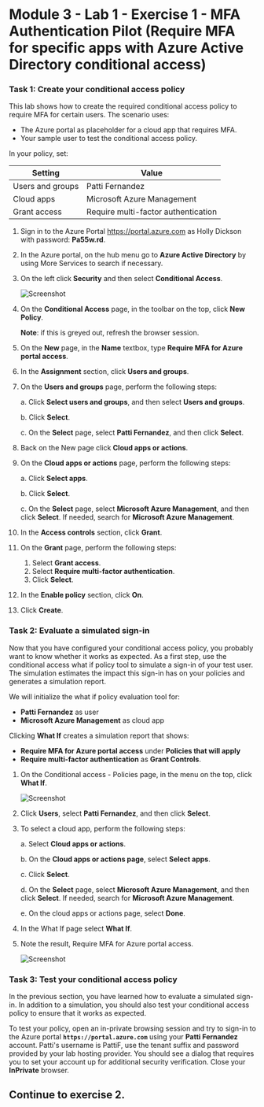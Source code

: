 # Module 3 - Lab 1 - Exercise 1 -  MFA Authentication Pilot (Require MFA for specific apps with Azure Active Directory conditional access)

### Task 1: Create your conditional access policy 


This lab shows how to create the required conditional access policy to require MFA for certain users. The scenario uses:

- The Azure portal as placeholder for a cloud app that requires MFA. 
- Your sample user to test the conditional access policy.  

In your policy, set:

|Setting |Value|
|---     | --- |
|Users and groups | Patti Fernandez |
|Cloud apps | Microsoft Azure Management |
|Grant access | Require multi-factor authentication |

 
1.  Sign in to the Azure Portal https://portal.azure.com as Holly Dickson with password: **Pa55w.rd**.

2.  In the Azure portal, on the hub menu go to **Azure Active Directory** by using More Services to search if necessary.

3. On the left click **Security** and then select **Conditional Access**.

     ![Screenshot](../Media/NewConditionalAccessScreen.png)
 
5.  On the **Conditional Access** page, in the toolbar on the top, click **New Policy**.

    **Note**: if this is greyed out, refresh the browser session.



6.  On the **New** page, in the **Name** textbox, type **Require MFA for Azure portal access**.



7.  In the **Assignment** section, click **Users and groups**.



8.  On the **Users and groups** page, perform the following steps:


    a. Click **Select users and groups**, and then select **Users and groups**.

    b. Click **Select**.

    c. On the **Select** page, select **Patti Fernandez**, and then click **Select**.


9.  Back on the New page click **Cloud apps or actions**.



10. On the **Cloud apps or actions** page, perform the following steps:



    a. Click **Select apps**.

    b. Click **Select**.

    c. On the **Select** page, select **Microsoft Azure Management**, and then click **Select**. If needed, search for **Microsoft Azure Management**.


11.  In the **Access controls** section, click **Grant**.


12.  On the **Grant** page, perform the following steps:
     1. Select **Grant access**.
     2.  Select **Require multi-factor authentication**.
     3.  Click **Select**.

13.  In the **Enable policy** section, click **On**.

14.  Click **Create**.


### Task 2: Evaluate a simulated sign-in


Now that you have configured your conditional access policy, you probably want to know whether it works as expected. As a first step, use the conditional access what if policy tool to simulate a sign-in of your test user. The simulation estimates the impact this sign-in has on your policies and generates a simulation report.  

We will initialize the what if policy evaluation tool for:

- **Patti Fernandez** as user 
- **Microsoft Azure Management** as cloud app

 Clicking **What If** creates a simulation report that shows:

- **Require MFA for Azure portal access** under **Policies that will apply** 
- **Require multi-factor authentication** as **Grant Controls**.


1.  On the Conditional access - Policies page, in the menu on the top, click **What If**.  
 
     ![Screenshot](../Media/448e616a-7524-44a5-8335-c2fc8193dae6.png)

2.  Click **Users**, select **Patti Fernandez**, and then click **Select**.



3.  To select a cloud app, perform the following steps:



    a. Select **Cloud apps or actions**.

    b. On the **Cloud apps or actions page**, select **Select apps**.

    c. Click **Select**.

    d. On the **Select** page, select **Microsoft Azure Management**, and then click **Select**. If needed, search for **Microsoft Azure Management**.

    e. On the cloud apps or actions page, select **Done**.

4.  In the What If page select **What If**.

5.  Note the result, Require MFA for Azure portal access.

     ![Screenshot](../Media/6568f6de-0c9e-4ee1-ba48-eab401651416.png)


### Task 3: Test your conditional access policy

In the previous section, you have learned how to evaluate a simulated sign-in. In addition to a simulation, you should also test your conditional access policy to ensure that it works as expected. 

To test your policy, open an in-private browsing session and try to sign-in to the Azure portal **`https://portal.azure.com`** using your **Patti Fernandez** account. Patti's username is PattiF, use the tenant suffix and password provided by your lab hosting provider. You should see a dialog that requires you to set your account up for additional security verification.  Close your **InPrivate** browser.


## Continue to exercise 2.
